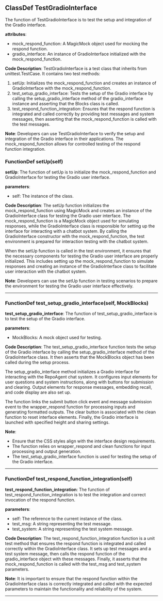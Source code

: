 ## ClassDef TestGradioInterface
The function of TestGradioInterface is to test the setup and integration of the Gradio interface.

**attributes**:
- mock_respond_function: A MagicMock object used for mocking the respond function.
- gradio_interface: An instance of GradioInterface initialized with the mock_respond_function.

**Code Description**:
TestGradioInterface is a test class that inherits from unittest.TestCase. It contains two test methods:
1. setUp: Initializes the mock_respond_function and creates an instance of GradioInterface with the mock_respond_function.
2. test_setup_gradio_interface: Tests the setup of the Gradio interface by calling the setup_gradio_interface method of the gradio_interface instance and asserting that the Blocks class is called.
3. test_respond_function_integration: Ensures that the respond function is integrated and called correctly by providing test messages and system messages, then asserting that the mock_respond_function is called with the test messages.

**Note**:
Developers can use TestGradioInterface to verify the setup and integration of the Gradio interface in their applications. The mock_respond_function allows for controlled testing of the respond function integration.
### FunctionDef setUp(self)
**setUp**: The function of setUp is to initialize the mock_respond_function and GradioInterface for testing the Gradio user interface.

**parameters**:
- self: The instance of the class.

**Code Description**:
The setUp function initializes the mock_respond_function using MagicMock and creates an instance of the GradioInterface class for testing the Gradio user interface. The mock_respond_function is a MagicMock object used for simulating responses, while the GradioInterface class is responsible for setting up the interface for interacting with a chatbot system. By calling the GradioInterface constructor with the mock_respond_function, the test environment is prepared for interaction testing with the chatbot system.

When the setUp function is called in the test environment, it ensures that the necessary components for testing the Gradio user interface are properly initialized. This includes setting up the mock_respond_function to simulate responses and creating an instance of the GradioInterface class to facilitate user interaction with the chatbot system.

**Note**:
Developers can use the setUp function in testing scenarios to prepare the environment for testing the Gradio user interface effectively.
***
### FunctionDef test_setup_gradio_interface(self, MockBlocks)
**test_setup_gradio_interface**: The function of test_setup_gradio_interface is to test the setup of the Gradio interface.

**parameters**:
- MockBlocks: A mock object used for testing.

**Code Description**:
The test_setup_gradio_interface function tests the setup of the Gradio interface by calling the setup_gradio_interface method of the GradioInterface class. It then asserts that the MockBlocks object has been called during the setup process.

The setup_gradio_interface method initializes a Gradio interface for interacting with the RepoAgent chat system. It configures input elements for user questions and system instructions, along with buttons for submission and clearing. Output elements for response messages, embedding recall, and code display are also set up.

The function links the submit button click event and message submission event to the wrapper_respond function for processing inputs and generating formatted outputs. The clear button is associated with the clean function to reset interface elements. Finally, the Gradio interface is launched with specified height and sharing settings.

**Note**:
- Ensure that the CSS styles align with the interface design requirements.
- The function relies on wrapper_respond and clean functions for input processing and output generation.
- The test_setup_gradio_interface function is used for testing the setup of the Gradio interface.
***
### FunctionDef test_respond_function_integration(self)
**test_respond_function_integration**: The function of test_respond_function_integration is to test the integration and correct invocation of the respond function.

**parameters**:
- self: The reference to the current instance of the class.
- test_msg: A string representing the test message.
- test_system: A string representing the test system message.

**Code Description**:
The test_respond_function_integration function is a unit test method that ensures the respond function is integrated and called correctly within the GradioInterface class. It sets up test messages and a test system message, then calls the respond function of the gradio_interface object with these messages. Finally, it asserts that the mock_respond_function is called with the test_msg and test_system parameters.

**Note**:
It is important to ensure that the respond function within the GradioInterface class is correctly integrated and called with the expected parameters to maintain the functionality and reliability of the system.
***
